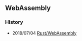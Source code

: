 ## WebAssembly





### History
* 2018/07/04 [Rust/WebAssembly](https://smarketshq.com/rust-webassembly-360ced96e642)